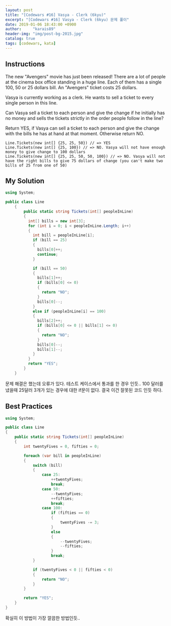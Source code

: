 ```yaml
---
layout: post
title: "[Codewars #16] Vasya - Clerk (6kyu)"
excerpt: "[Codewars #16] Vasya - Clerk (6kyu) 문제 풀이"
date: 2019-01-06 18:43:00 +0900
author:     "karais89"
header-img: "img/post-bg-2015.jpg"
catalog: true
tags: [codewars, kata]
---
```


## Instructions

The new "Avengers" movie has just been released! There are a lot of people at the cinema box office standing in a huge line. Each of them has a single 100, 50 or 25 dollars bill. An "Avengers" ticket costs 25 dollars.

Vasya is currently working as a clerk. He wants to sell a ticket to every single person in this line.

Can Vasya sell a ticket to each person and give the change if he initially has no money and sells the tickets strictly in the order people follow in the line?

Return YES, if Vasya can sell a ticket to each person and give the change with the bills he has at hand at that moment. Otherwise return NO.

```
Line.Tickets(new int[] {25, 25, 50}) // => YES
Line.Tickets(new int[] {25, 100}) // => NO. Vasya will not have enough money to give change to 100 dollars
Line.Tickets(new int[] {25, 25, 50, 50, 100}) // => NO. Vasya will not have the right bills to give 75 dollars of change (you can't make two bills of 25 from one of 50)
```

## My Solution

```csharp
using System;

public class Line
    {
        public static string Tickets(int[] peopleInLine)
        {
          int[] bills = new int[3];
          for (int i = 0; i < peopleInLine.Length; i++)
          {
            int bill = peopleInLine[i];
            if (bill == 25)
            {
              bills[0]++;
              continue;
            }

            if (bill == 50)
            {
              bills[1]++;
              if (bills[0] <= 0)
              {
                return "NO";
              }
              bills[0]--;
            }
            else if (peopleInLine[i] == 100)
            {
              bills[2]++;
              if (bills[0] <= 0 || bills[1] <= 0)
              {
                return "NO";
              }
              bills[0]--;
              bills[1]--;
            }
          }
          return "YES";
        }
    }
```

문제 해결은 했는데 오류가 있다. 테스트 케이스에서 통과를 한 경우 인듯..
100 달러를 냈을때 25달러 3개가 있는 경우에 대한 if문이 없다.
결국 이건 잘못된 코드 인듯 하다.

## Best Practices

```csharp
using System;

public class Line
{
    public static string Tickets(int[] peopleInLine)
    {
        int twentyFives = 0, fifties = 0;

        foreach (var bill in peopleInLine)
        {
            switch (bill)
            {
                case 25:
                    ++twentyFives;
                    break;
                case 50:
                    --twentyFives;
                    ++fifties;
                    break;
                case 100:
                    if (fifties == 0)
                    {
                        twentyFives -= 3;
                    }
                    else
                    {
                        --twentyFives;
                        --fifties;
                    }
                    break;
            }

            if (twentyFives < 0 || fifties < 0)
            {
                return "NO";
            }
        }

        return "YES";
    }
}

```

확실히 이 방법이 가장 깔끔한 방법인듯..